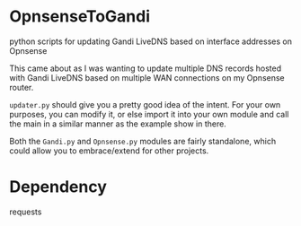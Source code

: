 # OpnsenseToGandi
python scripts for updating Gandi LiveDNS based on interface addresses on Opnsense

This came about as I was wanting to update multiple DNS records hosted with
Gandi LiveDNS based on multiple WAN connections on my Opnsense router.

`updater.py` should give you a pretty good idea of the intent. For your own
purposes, you can modify it, or else import it into your own module
and call the main in a similar manner as the example show in there.

Both the `Gandi.py` and `Opnsense.py` modules are fairly standalone, which
could allow you to embrace/extend for other projects.

# Dependency
requests